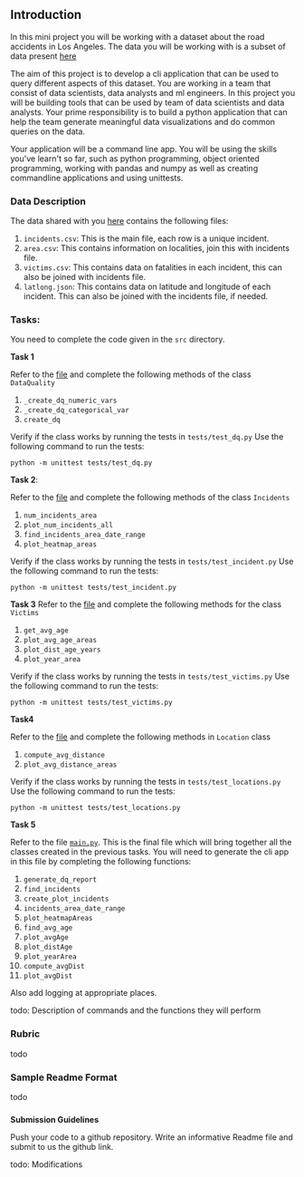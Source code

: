 ## Introduction

In this mini project you will be working with a dataset about the road accidents in Los Angeles. The data you will be working with is a subset of data present [here](https://www.kaggle.com/datasets/cityofLA/los-angeles-traffic-collision-data)

The aim of this project is to develop a cli application that can be used to query different aspects of this dataset. You are working in a team that consist of data scientists, data analysts and ml engineers. In this project you will be building tools that can be used by team of data scientists and data analysts. Your prime responsibility is to build a python application that can help the team generate meaningful data visualizations and do common queries on the data.

Your application will be a command line app. You will be using the skills you've learn't so far, such as python programming, object oriented programming, working with pandas and numpy as well as creating commandline applications and using unittests.

### Data Description

The data shared with you [here](./data/) contains the following files:

1. `incidents.csv`: This is the main file, each row is a unique incident.
2. `area.csv`: This contains information on localities, join this with incidents file.
3. `victims.csv`: This contains data on fatalities in each incident, this can also be joined with incidents file.
4. `latlong.json`: This contains data on latitude and longitude of each incident. This can also be joined with the incidents file, if needed.


### Tasks:

You need to complete the code given in the `src` directory.


**Task 1**

Refer to the [file](./src/dq.py) and complete the following methods of the class `DataQuality`

1. `_create_dq_numeric_vars`
2. `_create_dq_categorical_var`
3. `create_dq`

Verify if the class works by running the tests in `tests/test_dq.py`
Use the following command to run the tests:

```shell
python -m unittest tests/test_dq.py
```

**Task 2**:

Refer to the [file](./src/incidents.py) and complete the following methods of the class `Incidents`

1. `num_incidents_area`
2. `plot_num_incidents_all`
3. `find_incidents_area_date_range`
4. `plot_heatmap_areas`

Verify if the class works by running the tests in `tests/test_incident.py`
Use the following command to run the tests:

```shell
python -m unittest tests/test_incident.py
```

**Task 3**
Refer to the [file](src/victims.py) and complete the following methods for the class `Victims` 

1. `get_avg_age`
2. `plot_avg_age_areas`
3. `plot_dist_age_years`
4. `plot_year_area`

Verify if the class works by running the tests in `tests/test_victims.py`
Use the following command to run the tests:

```shell
python -m unittest tests/test_victims.py
```

**Task4**

Refer to the [file](./src/locations.py) and complete the following methods in `Location` class

1. `compute_avg_distance`
2. `plot_avg_distance_areas`

Verify if the class works by running the tests in `tests/test_locations.py`
Use the following command to run the tests:

```shell
python -m unittest tests/test_locations.py
```
**Task 5**

Refer to the file [`main.py`](main.py). This is the final file which will bring together all the classes created in the previous tasks. You
will need to generate the cli app in this file by completing the 
following functions:

1. `generate_dq_report`
2. `find_incidents`
3. `create_plot_incidents`
4. `incidents_area_date_range`
5. `plot_heatmapAreas`
6. `find_avg_age`
7. `plot_avgAge`
8. `plot_distAge`
9. `plot_yearArea`
10. `compute_avgDist`
11. `plot_avgDist`

Also add logging at appropriate places.

todo: Description of commands and the functions they will perform

### Rubric
todo

### Sample Readme Format
todo

###
**Submission Guidelines**

Push your code to a github repository. Write an informative Readme file and submit to us the github link.

todo: Modifications
